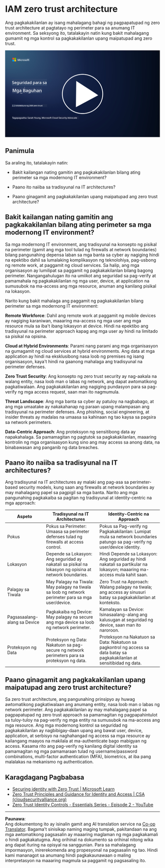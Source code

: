 <!--
CO_OP_TRANSLATOR_METADATA:
{
  "original_hash": "4774a978af123f72ebb872199c4c4d4f",
  "translation_date": "2025-09-03T23:42:36+00:00",
  "source_file": "2.2 IAM zero trust architecture.md",
  "language_code": "tl"
}
-->
# IAM zero trust architecture

Ang pagkakakilanlan ay isang mahalagang bahagi ng pagpapatupad ng zero trust architecture at pagtatayo ng perimeter para sa anumang IT environment. Sa seksyong ito, tatalakayin natin kung bakit mahalagang gumamit ng mga kontrol sa pagkakakilanlan upang maipatupad ang zero trust.

[![Panoorin ang video](../../translated_images/2-2_placeholder.9ba44fe6f92cd8d7bc51d8447bd20954cc74d8f2a5405402a78e6a42edcbf819.tl.png)](https://learn-video.azurefd.net/vod/player?id=69fb20f6-0f81-4660-b6cd-dcd75d34bd98)

## Panimula

Sa araling ito, tatalakayin natin:

 - Bakit kailangan nating gamitin ang pagkakakilanlan bilang ating perimeter sa mga modernong IT environment?
   
 - Paano ito naiiba sa tradisyunal na IT architectures?

 - Paano ginagamit ang pagkakakilanlan upang maipatupad ang zero trust architecture?

## Bakit kailangan nating gamitin ang pagkakakilanlan bilang ating perimeter sa mga modernong IT environment?

Sa mga modernong IT environment, ang tradisyunal na konsepto ng pisikal na perimeter (gamit ang mga tool tulad ng firewalls at network boundaries) bilang pangunahing depensa laban sa mga banta sa cyber ay nagiging hindi na epektibo dahil sa lumalaking komplikasyon ng teknolohiya, pag-usbong ng remote work, at paggamit ng cloud services. Sa halip, ang mga organisasyon ay lumilipat sa paggamit ng pagkakakilanlan bilang bagong perimeter. Nangangahulugan ito na umiikot ang seguridad sa pag-verify at pamamahala ng pagkakakilanlan ng mga user, device, at application na sumusubok na ma-access ang mga resource, anuman ang kanilang pisikal na lokasyon.

Narito kung bakit mahalaga ang paggamit ng pagkakakilanlan bilang perimeter sa mga modernong IT environment:

**Remote Workforce**: Dahil ang remote work at paggamit ng mobile devices ay nagiging karaniwan, maaaring ma-access ng mga user ang mga resource mula sa iba't ibang lokasyon at device. Hindi na epektibo ang tradisyunal na perimeter approach kapag ang mga user ay hindi na limitado sa pisikal na opisina.

**Cloud at Hybrid Environments**: Parami nang parami ang mga organisasyon na gumagamit ng cloud services at hybrid environments. Ang data at mga application ay hindi na eksklusibong nasa loob ng premises ng isang organisasyon, kaya't hindi na gaanong mahalaga ang tradisyunal na perimeter defenses.

**Zero Trust Security**: Ang konsepto ng zero trust security ay nag-aakala na walang entity, nasa loob man o labas ng network, ang dapat awtomatikong pagkatiwalaan. Ang pagkakakilanlan ang nagiging pundasyon para sa pag-verify ng mga access request, saan man ito nagmumula.

**Threat Landscape**: Ang mga banta sa cyber ay patuloy na nagbabago, at ang mga umaatake ay nakakahanap ng paraan upang malampasan ang tradisyunal na perimeter defenses. Ang phishing, social engineering, at insider threats ay madalas na umaasa sa kahinaan ng tao kaysa sa pagsira sa network perimeters.

**Data-Centric Approach**: Ang proteksyon ng sensitibong data ay napakahalaga. Sa pamamagitan ng pagtutok sa pagkakakilanlan, maaaring kontrolin ng mga organisasyon kung sino ang may access sa anong data, na binabawasan ang panganib ng data breaches.

## Paano ito naiiba sa tradisyunal na IT architectures?

Ang tradisyunal na IT architectures ay malaki ang pag-asa sa perimeter-based security models, kung saan ang firewalls at network boundaries ay may mahalagang papel sa pagpigil sa mga banta. Narito ang mga pangunahing pagkakaiba sa pagitan ng tradisyunal at identity-centric na mga approach:

|      Aspeto                |      Tradisyunal na IT Architectures                                                              |      Identity-Centric na Approach                                                                         |
|----------------------------|--------------------------------------------------------------------------------------------------|----------------------------------------------------------------------------------------------------------|
|     Pokus                  |     Pokus sa Perimeter: Umaasa sa perimeter defenses tulad ng firewalls at   access control.      |     Pokus sa Pag-verify ng Pagkakakilanlan: Lumipat mula sa network boundaries patungo sa pag-verify ng user/device identity. |
|     Lokasyon               |     Depende sa Lokasyon: Ang seguridad ay nakatali sa pisikal na lokasyon ng opisina at network boundaries. |     Hindi Depende sa Lokasyon: Ang seguridad ay hindi nakatali sa partikular na lokasyon; maaaring ma-access mula kahit saan. |
|     Palagay sa Tiwala      |     May Palagay na Tiwala: May palagay na tiwala sa loob ng network perimeter para sa mga user/device. |     Zero Trust na Approach: Walang palagay na tiwala; ang access ay sinusuri batay sa pagkakakilanlan at konteksto. |
|     Pagsasaalang-alang sa Device |     Pagkakaiba ng Device: May palagay na secure ang mga device sa loob ng network perimeter. |     Kamalayan sa Device: Isinasaalang-alang ang kalusugan at seguridad ng device, saan man ito naroroon. |
|     Proteksyon ng Data     |     Proteksyon ng Data: Nakatuon sa pag-secure ng network perimeters para sa proteksyon ng data.   |     Proteksyon na Nakatuon sa Data: Nakatuon sa pagkontrol ng access sa data batay sa pagkakakilanlan at sensitibidad ng data. |

## Paano ginagamit ang pagkakakilanlan upang maipatupad ang zero trust architecture?

Sa zero trust architecture, ang pangunahing prinsipyo ay huwag awtomatikong pagkatiwalaan ang anumang entity, nasa loob man o labas ng network perimeter. Ang pagkakakilanlan ay may mahalagang papel sa pagpapatupad ng zero trust approach sa pamamagitan ng pagpapahintulot sa tuloy-tuloy na pag-verify ng mga entity na sumusubok na ma-access ang mga resource. Ang mga modernong kontrol sa seguridad ng pagkakakilanlan ay nagbibigay-daan upang ang bawat user, device, application, at serbisyo na naghahangad ng access sa mga resource ay kailangang maayos na makilala at ma-authenticate bago mabigyan ng access. Kasama rito ang pag-verify ng kanilang digital identity sa pamamagitan ng mga pamamaraan tulad ng username/password combinations, multi-factor authentication (MFA), biometrics, at iba pang malalakas na mekanismo ng authentication.

## Karagdagang Pagbabasa

- [Securing identity with Zero Trust | Microsoft Learn](https://learn.microsoft.com/security/zero-trust/deploy/identity?WT.mc_id=academic-96948-sayoung)
- [Zero Trust Principles and Guidance for Identity and Access | CSA (cloudsecurityalliance.org)](https://cloudsecurityalliance.org/artifacts/zero-trust-principles-and-guidance-for-iam/)
- [Zero Trust Identity Controls - Essentials Series - Episode 2 - YouTube](https://www.youtube.com/watch?v=fQZQznIKcGM&list=PLXtHYVsvn_b_gtX1-NB62wNervQx1Fhp4&index=13)

---

**Paunawa**:  
Ang dokumentong ito ay isinalin gamit ang AI translation service na [Co-op Translator](https://github.com/Azure/co-op-translator). Bagama't sinisikap naming maging tumpak, pakitandaan na ang mga awtomatikong pagsasalin ay maaaring maglaman ng mga pagkakamali o hindi pagkakatugma. Ang orihinal na dokumento sa orihinal nitong wika ang dapat ituring na opisyal na sanggunian. Para sa mahalagang impormasyon, inirerekomenda ang propesyonal na pagsasalin ng tao. Hindi kami mananagot sa anumang hindi pagkakaunawaan o maling interpretasyon na maaaring magmula sa paggamit ng pagsasaling ito.